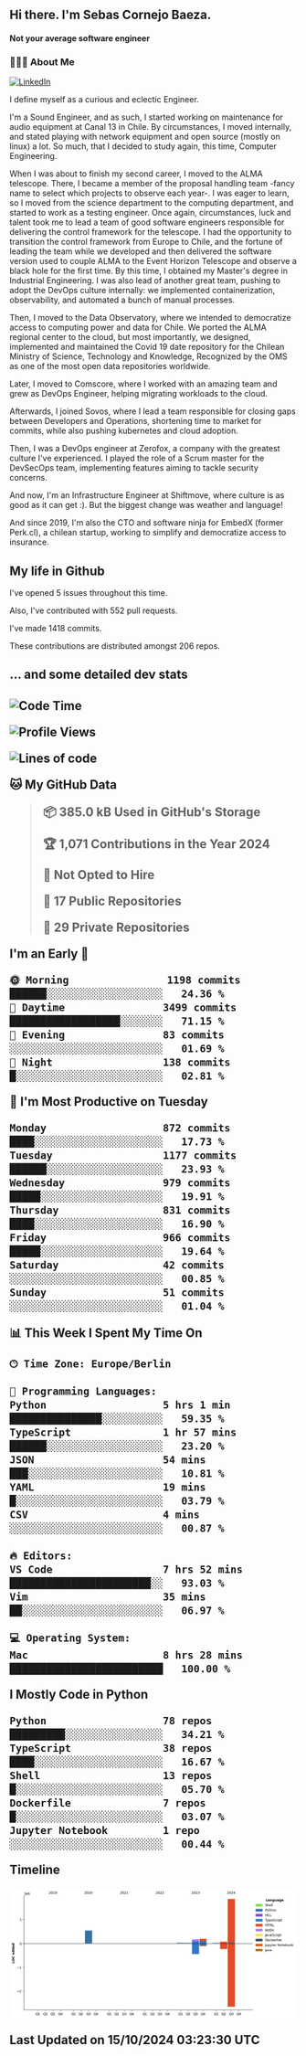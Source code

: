<h2> Hi there.  I'm Sebas Cornejo Baeza.</h2>
<h4> Not your average software engineer</h4>
<h3> 👨🏻‍💻 About Me </h3>
<a href="http://linkedin.com/in/sebastian-cornejo-baeza/"><img alt="LinkedIn" src="https://img.shields.io/badge/Sebas%20Cornejo%20-informational?style=appveyor&logo=linkedin"></a>


I define myself as a curious and eclectic Engineer.

I'm a Sound Engineer, and as such, I started working on maintenance for audio equipment at Canal 13 in Chile.
By circumstances, I moved internally, and stated playing with network equipment and open source (mostly on linux) 
a lot. So much, that I decided to study again, this time, Computer Engineering.

When I was about to finish my second career, I moved to the ALMA telescope. There, I became a member of the proposal handling team
-fancy name to select which projects to observe each year-. 
I was eager to learn, so I moved from the science department to the computing department, and started to work as 
a testing engineer. Once again, circumstances, luck and talent took me to lead a team of good software engineers 
responsible for delivering the control framework for the telescope. I had the opportunity to transition the control framework from
Europe to Chile, and the fortune of leading the team while we developed and then delivered the software
version used to couple ALMA to the Event Horizon Telescope and observe a black hole for the first time.
By this time, I obtained my Master's degree in Industrial Engineering.
I was also lead of another great team, pushing to adopt the DevOps culture internally: we implemented containerization, observability, and automated a bunch of manual processes.

Then, I moved to the Data Observatory, where we intended to democratize access to computing power
and data for Chile. We ported the ALMA regional center to the cloud, but most importantly, we designed, implemented
and maintained the Covid 19 date repository for the Chilean Ministry of Science, Technology and Knowledge, Recognized by the OMS as one of the most open
data repositories worldwide.

Later, I moved to Comscore, where I worked with an amazing team and grew as DevOps Engineer, helping migrating workloads to the cloud.

Afterwards, I joined Sovos, where I lead a team responsible for closing gaps between Developers and Operations, shortening time to market for commits, while
also pushing kubernetes and cloud adoption.

Then, I was a DevOps engineer at Zerofox, a company with the greatest culture I've experienced. I played the role of a Scrum master for the DevSecOps team,
implementing features aiming to tackle security concerns.

And now, I'm an Infrastructure Engineer at Shiftmove, where culture is as good as it can get :). But the biggest change was weather and language!
 
And since 2019, I'm also the CTO and software ninja for EmbedX (former Perk.cl), a chilean startup, working to simplify and democratize access to insurance.

<h2> My life in Github </h2>

I've opened 5 issues throughout this time.

Also, I've contributed with 552 pull requests.

I've made 1418 commits.

These contributions are distributed amongst 206 repos.

<h2>... and some detailed dev stats<h2>

<!--START_SECTION:waka-->
![Code Time](http://img.shields.io/badge/Code%20Time-916%20hrs%2036%20mins-blue)

![Profile Views](http://img.shields.io/badge/Profile%20Views-0-blue)

![Lines of code](https://img.shields.io/badge/From%20Hello%20World%20I%27ve%20Written-2.9%20million%20lines%20of%20code-blue)

**🐱 My GitHub Data** 

> 📦 385.0 kB Used in GitHub's Storage 
 > 
> 🏆 1,071 Contributions in the Year 2024
 > 
> 🚫 Not Opted to Hire
 > 
> 📜 17 Public Repositories 
 > 
> 🔑 29 Private Repositories 
 > 
**I'm an Early 🐤** 

```text
🌞 Morning                1198 commits        ██████░░░░░░░░░░░░░░░░░░░   24.36 % 
🌆 Daytime                3499 commits        ██████████████████░░░░░░░   71.15 % 
🌃 Evening                83 commits          ░░░░░░░░░░░░░░░░░░░░░░░░░   01.69 % 
🌙 Night                  138 commits         █░░░░░░░░░░░░░░░░░░░░░░░░   02.81 % 
```
📅 **I'm Most Productive on Tuesday** 

```text
Monday                   872 commits         ████░░░░░░░░░░░░░░░░░░░░░   17.73 % 
Tuesday                  1177 commits        ██████░░░░░░░░░░░░░░░░░░░   23.93 % 
Wednesday                979 commits         █████░░░░░░░░░░░░░░░░░░░░   19.91 % 
Thursday                 831 commits         ████░░░░░░░░░░░░░░░░░░░░░   16.90 % 
Friday                   966 commits         █████░░░░░░░░░░░░░░░░░░░░   19.64 % 
Saturday                 42 commits          ░░░░░░░░░░░░░░░░░░░░░░░░░   00.85 % 
Sunday                   51 commits          ░░░░░░░░░░░░░░░░░░░░░░░░░   01.04 % 
```


📊 **This Week I Spent My Time On** 

```text
🕑︎ Time Zone: Europe/Berlin

💬 Programming Languages: 
Python                   5 hrs 1 min         ███████████████░░░░░░░░░░   59.35 % 
TypeScript               1 hr 57 mins        ██████░░░░░░░░░░░░░░░░░░░   23.20 % 
JSON                     54 mins             ███░░░░░░░░░░░░░░░░░░░░░░   10.81 % 
YAML                     19 mins             █░░░░░░░░░░░░░░░░░░░░░░░░   03.79 % 
CSV                      4 mins              ░░░░░░░░░░░░░░░░░░░░░░░░░   00.87 % 

🔥 Editors: 
VS Code                  7 hrs 52 mins       ███████████████████████░░   93.03 % 
Vim                      35 mins             ██░░░░░░░░░░░░░░░░░░░░░░░   06.97 % 

💻 Operating System: 
Mac                      8 hrs 28 mins       █████████████████████████   100.00 % 
```

**I Mostly Code in Python** 

```text
Python                   78 repos            █████████░░░░░░░░░░░░░░░░   34.21 % 
TypeScript               38 repos            ████░░░░░░░░░░░░░░░░░░░░░   16.67 % 
Shell                    13 repos            █░░░░░░░░░░░░░░░░░░░░░░░░   05.70 % 
Dockerfile               7 repos             █░░░░░░░░░░░░░░░░░░░░░░░░   03.07 % 
Jupyter Notebook         1 repo              ░░░░░░░░░░░░░░░░░░░░░░░░░   00.44 % 
```



**Timeline**

![Lines of Code chart](https://raw.githubusercontent.com/scornejob/scornejob/master/assets/bar_graph.png)


 Last Updated on 15/10/2024 03:23:30 UTC
<!--END_SECTION:waka-->
